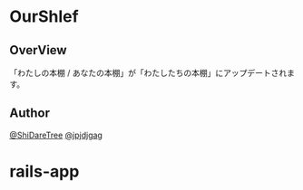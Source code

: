 # OurShlef

## OverView

「わたしの本棚 / あなたの本棚」が「わたしたちの本棚」にアップデートされます。

## Author

[@ShiDareTree](https://twitter.com/ShiDareTree)
[@jpjdjgag](https://twitter.com/jpjdjgag)
# rails-app
